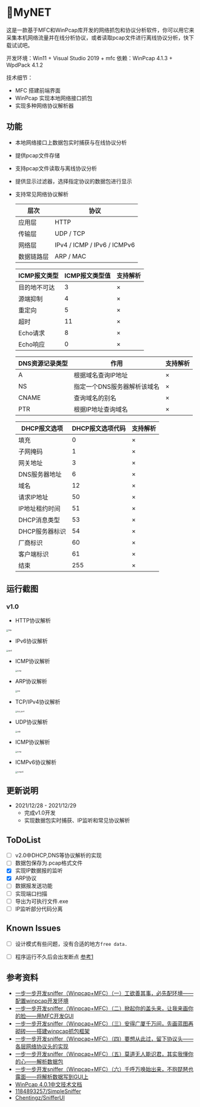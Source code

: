 

<p>
  <h1>🍉MyNET</h1>
</p>

这是一款基于MFC和WinPcap库开发的网络抓包和协议分析软件，你可以用它来采集本机网络流量并在线分析协议，或者读取pcap文件进行离线协议分析，快下载试试吧。

开发环境：Win11 + Visual Studio 2019 + mfc 
依赖：WinPcap 4.1.3 + WpdPack 4.1.2  

技术细节：

- MFC 搭建前端界面
- WinPcap 实现本地网络接口抓包
- 实现多种网络协议解析器

## 功能


* 本地网络接口上数据包实时捕获与在线协议分析
* 提供pcap文件存储
* 支持pcap文件读取与离线协议分析
* 提供显示过滤器，选择指定协议的数据包进行显示
* 支持常见网络协议解析  

  | 层次 | 协议 |
  | ------------------ | -----|
  | 应用层             | HTTP |
  | 传输层             | UDP / TCP |
  | 网络层             | IPv4 / ICMP / IPv6 / ICMPv6 |
  | 数据链路层         | ARP / MAC |
  
  
  | ICMP报文类型 | ICMP报文类型值 | 支持解析 |
  | ------------ | -------------- | -------- |
  | 目的地不可达 | 3              | ×      |
  | 源端抑制     | 4              | ×        |
  | 重定向       | 5              | ×        |
  | 超时         | 11             | ×        |
  | Echo请求     | 8              | ×        |
  | Echo响应     | 0              | ×        |
  
  
  | DNS资源记录类型 | 作用                        | 支持解析 |
  | --------------- | --------------------------- | -------- |
  | A               | 根据域名查询IP地址          | ×        |
  | NS              | 指定一个DNS服务器解析该域名 | ×        |
  | CNAME           | 查询域名的别名              | ×        |
  | PTR             | 根据IP地址查询域名          | ×        |
  
  
  | DHCP报文选项   | DHCP报文选项代码 | 支持解析 |
  | -------------- | ---------------- | -------- |
  | 填充           | 0                | ×        |
  | 子网掩码       | 1                | ×        |
  | 网关地址       | 3                | ×        |
  | DNS服务器地址  | 6                | ×        |
  | 域名           | 12               | ×        |
  | 请求IP地址     | 50               | ×        |
  | IP地址租约时间 | 51               | ×        |
  | DHCP消息类型   | 53               | ×        |
  | DHCP服务器标识 | 54               | ×        |
  | 厂商标识       | 60               | ×        |
  | 客户端标识     | 61               | ×        |
  | 结束           | 255              | ×        |
  

## 运行截图

### v1.0

* HTTP协议解析

<img src="img/http.jpg" alt="http" style="zoom:33%;" />

* IPv6协议解析

<img src="img/ipv6.png" alt="ipv6" style="zoom:33%;" />

* ICMP协议解析

  <img src="img/icmp.png" alt="icmp" style="zoom:33%;" />

  

* ARP协议解析

  <img src="img/arp.png" alt="arp" style="zoom:33%;" />

* TCP/IPv4协议解析

  <img src="img/tcp_ipv4.png" alt="tcp_ipv4" style="zoom:33%;" />

* UDP协议解析

  <img src="img/udp.png" alt="udp" style="zoom:33%;" />

* ICMP协议解析

  <img src="img/icmp.png" alt="icmp" style="zoom: 33%;" />

* ICMPv6协议解析

  <img src="img/icmpv6.png" alt="icmpv6" style="zoom:33%;" />

## 更新说明

* 2021/12/28 - 2021/12/29
  * 完成v1.0开发
  * 实现数据包实时捕获、IP监听和常见协议解析
  
## ToDoList  
- [ ] v2.0中DHCP,DNS等协议解析的实现  
- [ ] 数据包保存为.pcap格式文件
- [x] 实现IP数据报的监听  
- [x] ARP协议
- [ ] 数据报发送功能
- [ ] 实现端口扫描
- [ ] 导出为可执行文件.exe
- [ ] IP监听部分代码分离

## Known Issues
- [ ] 设计模式有些问题，没有合适的地方`free data.`

- [ ] 程序运行不久后会出发断点 [参考1](https://blog.csdn.net/qq_32716885/article/details/72910131?ops_request_misc=%257B%2522request%255Fid%2522%253A%2522164070078116780264083075%2522%252C%2522scm%2522%253A%252220140713.130102334..%2522%257D&request_id=164070078116780264083075&biz_id=0&utm_medium=distribute.pc_search_result.none-task-blog-2~all~sobaiduend~default-1-72910131.first_rank_v2_pc_rank_v29&utm_term=INT_PTR+nResponse+%3D+dlg.DoModal%28%29&spm=1018.2226.3001.4187)

## 参考资料

* [一步一步开发sniffer（Winpcap+MFC）（一）工欲善其事，必先配环境——配置winpcap开发环境](https://blog.csdn.net/litingli/article/details/5950962)
* [一步一步开发sniffer（Winpcap+MFC）（二）掀起你的盖头来，让我来画你的脸——用MFC开发GUI](https://blog.csdn.net/litingli/article/details/6098654)
* [一步一步开发sniffer（Winpcap+MFC）（三）安得广厦千万间，先画蓝图再砌砖——搭建winpcap抓包框架](https://blog.csdn.net/litingli/article/details/7315699)
* [一步一步开发sniffer（Winpcap+MFC）（四）要想从此过，留下协议头——各层网络协议头的实现](https://blog.csdn.net/litingli/article/details/7315789)
* [一步一步开发sniffer（Winpcap+MFC）（五）莫道无人能识君，其实我懂你的心——解析数据包](https://blog.csdn.net/litingli/article/details/7315914)
* [一步一步开发sniffer（Winpcap+MFC）（六）千呼万唤始出来，不抱琵琶也露面——将解析数据写到GUI上](https://blog.csdn.net/litingli/article/details/7316173)
* [WinPcap 4.0.1中文技术文档](http://www.ferrisxu.com/WinPcap/html/index.html)
* [1184893257/SimpleSniffer](https://github.com/1184893257/SimpleSniffer)
* [Chentingz/SnifferUI](https://github.com/Chentingz/SnifferUI)

